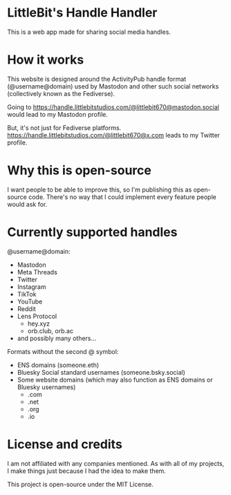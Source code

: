# LittleBit's Handle Handler
This is a web app made for sharing social media handles.

# How it works
This website is designed around the ActivityPub handle format (@username@domain) used by Mastodon and other such social networks (collectively known as the Fediverse).

Going to https://handle.littlebitstudios.com/@littlebit670@mastodon.social would lead to my Mastodon profile.

But, it's not just for Fediverse platforms. https://handle.littlebitstudios.com/@littlebit670@x.com leads to my Twitter profile.

# Why this is open-source
I want people to be able to improve this, so I'm publishing this as open-source code. There's no way that I could implement every feature people would ask for.

# Currently supported handles
@username@domain:
- Mastodon
- Meta Threads
- Twitter
- Instagram
- TikTok
- YouTube
- Reddit
- Lens Protocol
  - hey.xyz
  - orb.club, orb.ac
- and possibly many others...

Formats without the second @ symbol:
- ENS domains (someone.eth)
- Bluesky Social standard usernames (someone.bsky.social)
- Some website domains (which may also function as ENS domains or Bluesky usernames)
  - .com
  - .net
  - .org
  - .io

# License and credits
I am not affiliated with any companies mentioned. As with all of my projects, I make things just because I had the idea to make them.

This project is open-source under the MIT License.